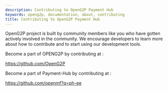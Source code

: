 ```yaml
---
description: Contributing to OpenG2P Payment Hub
keywords: openg2p, documentation, about, contributing
title: Contributing to OpenG2P Payment Hub
---
```

OpenG2P project is built by community members like you who have gotten actively involved in the community. We encourage developers to learn more about how to contribute and to start using our development tools.

Become a part of OPENG2P by contributing at : 

<https://github.com/OpenG2P>

Become a part of Payment-Hub by contributing at : 

<https://github.com/openmf?q=ph-ee>